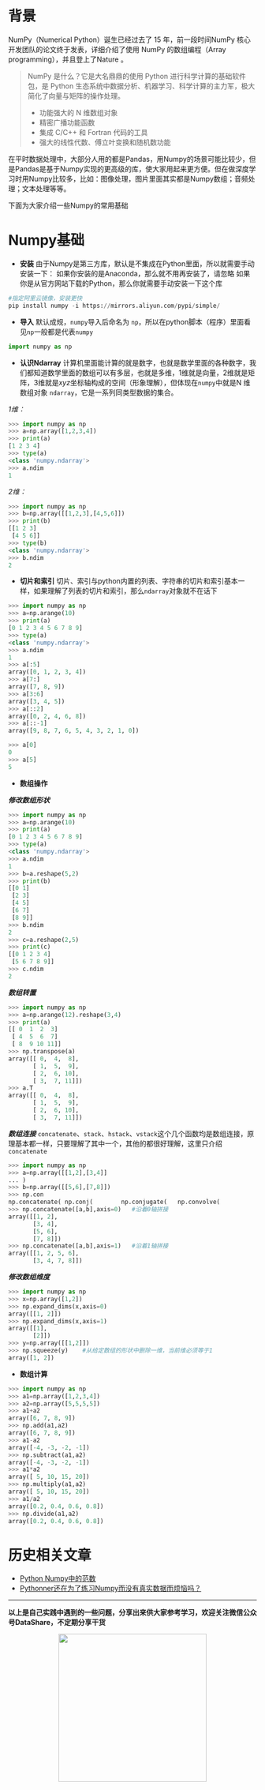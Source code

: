 # 背景
NumPy（Numerical Python）诞生已经过去了 15 年，前一段时间NumPy 核心开发团队的论文终于发表，详细介绍了使用 NumPy 的数组编程（Array programming），并且登上了Nature 。

>NumPy 是什么？它是大名鼎鼎的使用 Python 进行科学计算的基础软件包，是 Python 生态系统中数据分析、机器学习、科学计算的主力军，极大简化了向量与矩阵的操作处理。
>- 功能强大的 N 维数组对象
>- 精密广播功能函数
>- 集成 C/C++ 和 Fortran 代码的工具
>- 强大的线性代数、傅立叶变换和随机数功能

在平时数据处理中，大部分人用的都是Pandas，用Numpy的场景可能比较少，但是Pandas是基于Numpy实现的更高级的库，使大家用起来更方便。但在做深度学习时用Numpy比较多，比如：图像处理，图片里面其实都是Numpy数组；音频处理；文本处理等等。

下面为大家介绍一些Numpy的常用基础
# Numpy基础
- **安装**
由于Numpy是第三方库，默认是不集成在Python里面，所以就需要手动安装一下：
如果你安装的是Anaconda，那么就不用再安装了，请忽略
如果你是从官方网站下载的Python，那么你就需要手动安装一下这个库
```python
#指定阿里云镜像，安装更快
pip install numpy -i https://mirrors.aliyun.com/pypi/simple/   
```

- **导入**
默认成规，`numpy`导入后命名为 `np`，所以在python脚本（程序）里面看见`np`一般都是代表`numpy`
```python
import numpy as np   
```
- **认识Ndarray**
计算机里面能计算的就是数字，也就是数学里面的各种数字，我们都知道数学里面的数组可以有多层，也就是多维，1维就是向量，2维就是矩阵，3维就是$x y z$坐标轴构成的空间（形象理解），但体现在`numpy`中就是N 维数组对象 `ndarray`，它是一系列同类型数据的集合。

*1维：*
```python
>>> import numpy as np
>>> a=np.array([1,2,3,4])
>>> print(a)
[1 2 3 4]
>>> type(a)
<class 'numpy.ndarray'>
>>> a.ndim
1
```
*2维：*
```python
>>> import numpy as np
>>> b=np.array([[1,2,3],[4,5,6]])
>>> print(b)
[[1 2 3]
 [4 5 6]]
>>> type(b)
<class 'numpy.ndarray'>
>>> b.ndim
2
```
- **切片和索引**
切片、索引与python内置的列表、字符串的切片和索引基本一样，如果理解了列表的切片和索引，那么`ndarray`对象就不在话下
```python
>>> import numpy as np
>>> a=np.arange(10)
>>> print(a)
[0 1 2 3 4 5 6 7 8 9]
>>> type(a)
<class 'numpy.ndarray'>
>>> a.ndim
1
>>> a[:5]
array([0, 1, 2, 3, 4])
>>> a[7:]
array([7, 8, 9])
>>> a[3:6]
array([3, 4, 5])
>>> a[::2]
array([0, 2, 4, 6, 8])
>>> a[::-1]
array([9, 8, 7, 6, 5, 4, 3, 2, 1, 0])

>>> a[0]
0
>>> a[5]
5
```
- **数组操作**

***修改数组形状***
```python
>>> import numpy as np
>>> a=np.arange(10)
>>> print(a)
[0 1 2 3 4 5 6 7 8 9]
>>> type(a)
<class 'numpy.ndarray'>
>>> a.ndim
1
>>> b=a.reshape(5,2)
>>> print(b)
[[0 1]
 [2 3]
 [4 5]
 [6 7]
 [8 9]]
>>> b.ndim
2
>>> c=a.reshape(2,5)
>>> print(c)
[[0 1 2 3 4]
 [5 6 7 8 9]]
>>> c.ndim
2
```
***数组转置***
```python
>>> import numpy as np
>>> a=np.arange(12).reshape(3,4)
>>> print(a)
[[ 0  1  2  3]
 [ 4  5  6  7]
 [ 8  9 10 11]]
>>> np.transpose(a)
array([[ 0,  4,  8],
       [ 1,  5,  9],
       [ 2,  6, 10],
       [ 3,  7, 11]])
>>> a.T
array([[ 0,  4,  8],
       [ 1,  5,  9],
       [ 2,  6, 10],
       [ 3,  7, 11]])
```
***数组连接***
`concatenate`、`stack`、`hstack`、`vstack`这个几个函数均是数组连接，原理基本都一样，只要理解了其中一个，其他的都很好理解，这里只介绍`concatenate`
```python
>>> import numpy as np
>>> a=np.array([[1,2],[3,4]]
... )
>>> b=np.array([[5,6],[7,8]])
>>> np.con
np.concatenate( np.conj(        np.conjugate(   np.convolve(
>>> np.concatenate([a,b],axis=0)   #沿着0轴拼接
array([[1, 2],
       [3, 4],
       [5, 6],
       [7, 8]])
>>> np.concatenate([a,b],axis=1)   #沿着1轴拼接
array([[1, 2, 5, 6],
       [3, 4, 7, 8]])
```
***修改数组维度***
```python
>>> import numpy as np
>>> x=np.array([1,2])
>>> np.expand_dims(x,axis=0)
array([[1, 2]])
>>> np.expand_dims(x,axis=1)
array([[1],
       [2]])
>>> y=np.array([[1,2]])
>>> np.squeeze(y)    #从给定数组的形状中删除一维，当前维必须等于1
array([1, 2])
```
- **数组计算**
```python
>>> import numpy as np
>>> a1=np.array([1,2,3,4])
>>> a2=np.array([5,5,5,5])
>>> a1+a2
array([6, 7, 8, 9])
>>> np.add(a1,a2)
array([6, 7, 8, 9])
>>> a1-a2
array([-4, -3, -2, -1])
>>> np.subtract(a1,a2)
array([-4, -3, -2, -1])
>>> a1*a2
array([ 5, 10, 15, 20])
>>> np.multiply(a1,a2)
array([ 5, 10, 15, 20])
>>> a1/a2
array([0.2, 0.4, 0.6, 0.8])
>>> np.divide(a1,a2)
array([0.2, 0.4, 0.6, 0.8])
```
# 历史相关文章
- [Python Numpy中的范数](./Python数据处理/Python--Numpy中的范数.md)
- [Pythonner还在为了练习Numpy而没有真实数据而烦恼吗？](./Python数据处理/Pythonner还在为了练习Numpy而没有真实数据而烦恼吗？.md)
**************************************************************************
**以上是自己实践中遇到的一些问题，分享出来供大家参考学习，欢迎关注微信公众号DataShare，不定期分享干货**
<p align = "center">    
	<img  src="https://datashare-duo.github.io/datashare/微信公众号.jpg" width="300" />
</p>

<script 
	src="https://utteranc.es/client.js"
	repo="DataShare-duo/datashare_issues"
	issue-term="NumPy论文都已经登上了Nature，Pythoneer会用了吗？"
	theme="github-light"
	crossorigin="anonymous"
	async
	>
</script>

